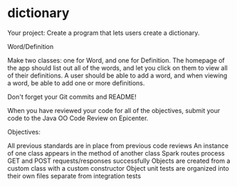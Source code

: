 # dictionary

Your project: Create a program that lets users create a dictionary.

Word/Definition

Make two classes: one for Word, and one for Definition. The homepage of the app should list out all of the words, and let you click on them to view all of their definitions. A user should be able to add a word, and when viewing a word, be able to add one or more definitions.

Don't forget your Git commits and README!

When you have reviewed your code for all of the objectives, submit your code to the Java OO Code Review on Epicenter.

Objectives:

All previous standards are in place from previous code reviews
An instance of one class appears in the method of another class
Spark routes process GET and POST requests/responses successfully
Objects are created from a custom class with a custom constructor
Object unit tests are organized into their own files separate from integration tests
